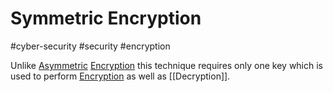 # Symmetric Encryption
#cyber-security #security #encryption 


Unlike [Asymmetric](Cyber%20Security/Cryptography/Encryption%20Asymmetric.md) [Encryption](Cyber%20Security/Cryptography/Encryption.md) this technique requires only one key which is used to perform [Encryption](Cyber%20Security/Cryptography/Encryption.md) as well as [[Decryption]]. 